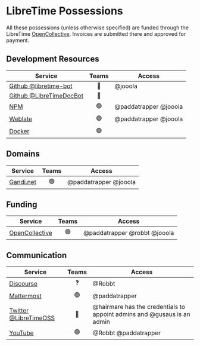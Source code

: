 # LibreTime Possessions

All these possessions (unless otherwise specified) are funded through the
LibreTime [OpenCollective](https://opencollective.com/libretime). Invoices are
submitted there and approved for payment.

## Development Resources

| Service                                                       |     Teams      | Access                |
| ------------------------------------------------------------- | :------------: | --------------------- |
| [Github @libretime-bot](https://github.com/libretime-bot)     |  :red_circle:  | @jooola               |
| [Github @LibreTimeDocBot](https://github.com/LibreTimeDocBot) |  :red_circle:  |                       |
| [NPM](https://www.npmjs.com/org/libretime)                    | :green_circle: | @paddatrapper @jooola |
| [Weblate](https://hosted.weblate.org/projects/libretime/)     | :green_circle: | @paddatrapper @jooola |
| [Docker](https://hub.docker.com/u/libretime)                  | :green_circle: |                       |

## Domains

| Service                             |     Teams      | Access                |
| ----------------------------------- | :------------: | --------------------- |
| [Gandi.net](https://www.gandi.net/) | :green_circle: | @paddatrapper @jooola |

## Funding

| Service                                                |     Teams      | Access                       |
| ------------------------------------------------------ | :------------: | ---------------------------- |
| [OpenCollective](https://opencollective.com/libretime) | :green_circle: | @paddatrapper @robbt @jooola |

## Communication

| Service                                                             |     Teams      | Access                                                                  |
| ------------------------------------------------------------------- | :------------: | ----------------------------------------------------------------------- |
| [Discourse](https://discourse.libretime.org/)                       |   :question:   | @Robbt                                                                  |
| [Mattermost](https://chat.libretime.org/)                           | :green_circle: | @paddatrapper                                                           |
| [Twitter @LibreTimeOSS](https://twitter.com/LibreTimeOSS)           |  :red_circle:  | @hairmare has the credentials to appoint admins and @gusaus is an admin |
| [YouTube](https://www.youtube.com/channel/UC-MA9GzkTb8th1YlDmF0NfA) | :green_circle: | @Robbt @paddatrapper                                                    |
